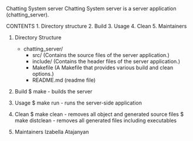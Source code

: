 Chatting System server
Chatting System server is a server application (chatting_server).

CONTENTS
    1. Directory structure
    2. Build
    3. Usage
    4. Clean
    5. Maintainers


1. Directory Structure
    - chatting_server/
        - src/ (Contains the source files of the server application.)
        - include/ (Contains the header files of the server application.)
        - Makefile (A Makefile that provides various build and clean options.)
        - README.md (readme file)

2. Build
    $ make - builds the server

4. Usage
    $ make run - runs the server-side application

5. Clean
    $ make clean - removes all object and generated source files
    $ make distclean - removes all generated files including executables

6. Maintainers
    Izabella Atajanyan
